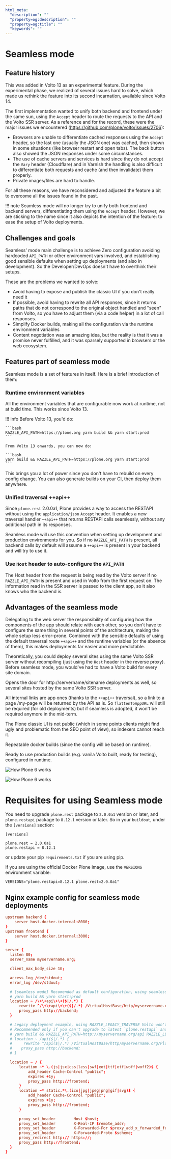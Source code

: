 ```yaml
---
html_meta:
  "description": ""
  "property=og:description": ""
  "property=og:title": ""
  "keywords": ""
---
```


# Seamless mode

## Feature history

This was added in Volto 13 as an experimental feature. During the experimental phase, we realized of several issues hard to solve, which made us rethink the feature into its second incarnation, available since Volto 14.

The first implementation wanted to unify both backend and frontend under the same sun, using the `Accept` header to route the requests to the API and the Volto SSR server. As a reference and for the record, these were the major issues we encountered (https://github.com/plone/volto/issues/2706):

- Browsers are unable to differentiate cached responses using the `Accept` header, so the last one (usually the JSON one) was cached, then shown in some situations (like browser restart and open tabs). The back button also showed the JSON responses under some circumstances.
- The use of cache servers and services is hard since they do not accept the `Vary` header (Cloudflare) and in Varnish the handling is also difficult to differentiate both requests and cache (and then invalidate) them properly.
- Private images/files are hard to handle.

For all these reasons, we have reconsidered and adjusted the feature a bit to overcome all the issues found in the past.

!!! note
Seamless mode will no longer try to unify both frontend and backend servers, differentiating them using the `Accept` header. However, we are sticking to the name since it also depicts the intention of the feature: to ease the setup of Volto deployments.

## Challenges and goals

Seamless' mode main challenge is to achieve Zero configuration avoiding hardcoded `API_PATH` or other environment vars involved, and establishing good sensible defaults when setting up deployments (and also in development). So the Developer/DevOps doesn't have to overthink their setups.

These are the problems we wanted to solve:

- Avoid having to expose and publish the classic UI if you don't really need it
- If possible, avoid having to rewrite all API responses, since it returns paths that do not correspond to the original object handled and "seen" from Volto, so you have to adjust them (via a code helper) in a lot of call responses.
- Simplify Docker builds, making all the configuration via the runtime environment variables
- Content negotiation was an amazing idea, but the reality is that it was a promise never fulfilled, and it was sparsely supported in browsers or the web ecosystem.

## Features part of seamless mode

Seamless mode is a set of features in itself. Here is a brief introduction of them:

### Runtime environment variables

All the environment variables that are configurable now work at runtime, not at build time. This works since Volto 13.

!!! info
Before Volto 13, you'd do:

    ```bash
    RAZZLE_API_PATH=https://plone.org yarn build && yarn start:prod
    ```

    From Volto 13 onwards, you can now do:

    ```bash
    yarn build && RAZZLE_API_PATH=https://plone.org yarn start:prod
    ```

This brings you a lot of power since you don't have to rebuild on every config change. You can also generate builds on your CI, then deploy them anywhere.

### Unified traversal ++api++

Since `plone.rest` 2.0.0a1, Plone provides a way to access the RESTAPI without using the `application/json` `Accept` header. It enables a new traversal handler `++api++` that returns RESTAPI calls seamlessly, without any additional path in its responses.

Seamless mode will use this convention when setting up development and production environments for you. So if no `RAZZLE_API_PATH` is present, all backend calls by default will assume a `++api++` is present in your backend and will try to use it.

### Use `Host` header to auto-configure the `API_PATH`

The Host header from the request is being read by the Volto server if no `RAZZLE_API_PATH` is present and used in Volto from the first request on. The information read in the SSR server is passed to the client app, so it also knows who the backend is.

## Advantages of the seamless mode

Delegating to the web server the responsibility of configuring how the components of the app should relate with each other, so you don't have to configure the same thing in several points of the architecture, making the whole setup less error-prone. Combined with the sensible defaults of using the default traversal route ``++api++`` and the runtime variables (or the absence of them), this makes deployments far easier and more predictable.

Theoretically, you could deploy several sites using the same Volto SSR server without
recompiling (just using the `Host` header in the reverse proxy). Before seamless mode, you would've had to have a Volto build for every site domain.

Opens the door for http://servername/sitename deployments as well, so several sites
hosted by the same Volto SSR server.

All internal links are app ones (thanks to the ``++api++`` traversal), so a link to a page /my-page will be returned by the API as is. So `flattenToAppURL` will still be required (for old deployments) but if seamless is adopted, it won't be required anymore in the mid-term.

The Plone classic UI is not public (which in some points clients might find ugly and
problematic from the SEO point of view), so indexers cannot reach it.

Repeatable docker builds (since the config will be based on runtime).

Ready to use production builds (e.g. vanila Volto built, ready for testing), configured in runtime.

![How Plone 6 works](HowPlone6Works001.png)

![How Plone 6 works](./HowPlone6Works002.png)

# Requisites for using Seamless mode

You need to upgrade `plone.rest` package to `2.0.0a1` version or later, and `plone.restapi` package to `8.12.1` version or later. So in your `buildout`, under the `[versions]` section:

```
[versions]

plone.rest = 2.0.0a1
plone.restapi = 8.12.1
```

or update your pip `requirements.txt` if you are using pip.

If you are using the official Docker Plone image, use the `VERSIONS` environment variable:

`VERSIONS="plone.restapi=8.12.1 plone.rest=2.0.0a1"`

## Nginx example config for seamless mode deployments

```conf
upstream backend {
    server host.docker.internal:8080;
}
upstream frontend {
    server host.docker.internal:3000;
}

server {
  listen 80;
  server_name myservername.org;

  client_max_body_size 1G;

  access_log /dev/stdout;
  error_log /dev/stdout;

  # [seamless mode] Recomended as default configuration, using seamless mode new plone.rest traversal
  # yarn build && yarn start:prod
  location ~ /\+\+api\+\+($|/.*) {
      rewrite ^/\+\+api\+\+($|/.*) /VirtualHostBase/http/myservername.org/Plone/++api++/VirtualHostRoot/$1 break;
      proxy_pass http://backend;
  }

  # Legacy deployment example, using RAZZLE_LEGACY_TRAVERSE Volto won't append ++api++ automatically
  # Recommended only if you can't upgrade to latest `plone.restapi` and `plone.rest`
  # yarn build && RAZZLE_API_PATH=http://myservername.org/api RAZZLE_LEGACY_TRAVERSE=true yarn start:prod
  # location ~ /api($|/.*) {
  #     rewrite ^/api($|/.*) /VirtualHostBase/http/myservername.org/Plone/VirtualHostRoot/_vh_api$1 break;
  #    proxy_pass http://backend;
  # }

  location ~ / {
      location ~* \.(js|jsx|css|less|swf|eot|ttf|otf|woff|woff2)$ {
          add_header Cache-Control "public";
          expires +1y;
          proxy_pass http://frontend;
      }
      location ~* static.*\.(ico|jpg|jpeg|png|gif|svg)$ {
          add_header Cache-Control "public";
          expires +1y;
          proxy_pass http://frontend;
      }

      proxy_set_header        Host $host;
      proxy_set_header        X-Real-IP $remote_addr;
      proxy_set_header        X-Forwarded-For $proxy_add_x_forwarded_for;
      proxy_set_header        X-Forwarded-Proto $scheme;
      proxy_redirect http:// https://;
      proxy_pass http://frontend;
  }
}
```
